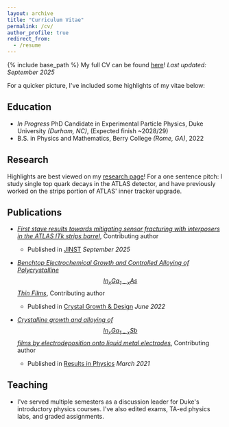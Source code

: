 ```yaml
---
layout: archive
title: "Curriculum Vitae"
permalink: /cv/
author_profile: true
redirect_from:
  - /resume
---
```


{% include base_path %}
My full CV can be found [here](../files/CV.pdf)! *Last updated: September 2025*

For a quicker picture, I've included some highlights of my vitae below:

Education
------
* *In Progress* PhD Candidate in Experimental Particle Physics, Duke University *(Durham, NC)*, (Expected finish ~2028/29)
* B.S. in Physics and Mathematics, Berry College *(Rome, GA)*, 2022

Research
------
Highlights are best viewed on my [research page](about:blank)! For a one sentence pitch: I study single top quark decays in the ATLAS detector, and have previously worked on the strips portion of ATLAS' inner tracker upgrade.
  
Publications
------
* *[First stave results towards mitigating sensor fracturing with interposers in the ATLAS ITk strips barrel](https://arxiv.org/pdf/2508.18015)*, Contributing author
  * Published in [JINST](https://doi.org/10.1088/1748-0221/20/09/p09025) *September 2025*
  
* *[Benchtop Electrochemical Growth and Controlled Alloying of Polycrystalline $$In_xGa_{1-x}As$$ Thin Films](http://dx.doi.org/10.1021/acs.cgd.2c00241)*, Contributing author
  * Published in [Crystal Growth & Design](https://pubs.acs.org/journal/cgdefu) *June 2022*

* *[Crystalline growth and alloying of $$In_xGa_{1-x}Sb$$ films by electrodeposition onto liquid metal electrodes](http://dx.doi.org/10.1016/j.rinp.2021.103857)*, Contributing author
  * Published in [Results in Physics](https://www.sciencedirect.com/journal/results-in-physics) *March 2021*
  

Teaching
------
* I've served multiple semesters as a discussion leader for Duke's introductory physics courses. I've also edited exams, TA-ed physics labs, and graded assignments.
